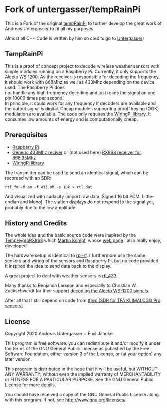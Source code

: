 # Fork of untergasser/tempRainPi

This is a Fork of the original [tempRainPi](https://github.com/untergasser/tempRainPi) to further develop the great work of Andreas Untergasser to fit all my purposes.

Almost all C++ Code is written by him so credits go to [Untergasser](https://github.com/untergasser)!

## TempRainPi

This is a proof of concept project to decode wireless weather sensors with simple modules running on a Raspberry Pi. Currently, it only supports the Alecto WS 1200. As the receiver is responsible for decoding the frequency, it should work with 868Mhz as well as 433Mhz depending on the device used. The Raspberry Pi does  
not handle any high frequency decoding and just reads the signal on one pin 10000 times per second.  
In principle, it could work for any frequency if decoders are available and the output signal is digital. Cheap modules supporting on/off keying (OOK) modulation are available. The code only requires the [WiringPi library](http://wiringpi.com/). It consumes low amounts of energy and is computationally cheap.

## Prerequisites

- [Raspberry Pi](https://www.raspberrypi.org/)
- [Generic 433Mhz reciver](https://github.com/milaq/rpi-rf) or (not used here) [RX868 receiver for 868.35Mhz](http://www.elv.de/output/controller.aspx?cid=74&detail=10&detail2=42432)
- [WiringPi library](http://wiringpi.com/)

The transmitter can be used to send an identical signal, which can be recorded with an SDR:

`rtl_fm -M am -f 433.9M -s 10k > rtl.dat`

And visualized with audacity (import raw data, Signed 16 bit PCM, Little-endian and Mono).
The station displays do not respond to the signal yet, probably due to the low amplitude.

## History and Credits

The whole idea and the basic source code were inspired by the [TempHygroRX868](https://github.com/skaringa/TempHygroRX868) which [Martin Kompf](https://github.com/skaringa), whose [web page](https://www.kompf.de/tech/rxdec.html) I also really enjoy, developed.

The hardware setup is identical to [rpi-rf](https://github.com/milaq/rpi-rf). I furthermore use the same sensors and wiring of the sensors
and Raspberry Pi, but no code provided. It inspired the idea to send data back to the display.

A great project to deal with weather sensors is [rtl_433](https://github.com/merbanan/rtl_433).

Many thanks to Benjamin Larsson and especially to Christian W. Zuckschwerdt for their support [decoding the Alecto WS-1200 signals](https://github.com/merbanan/rtl_433_tests/tree/master/tests/alecto_ws_1200/01).

After all that I still depend on code from [tfrec (SDR for TFA KLIMALOGG Pro sensors)](https://github.com/baycom/tfrec).

## License

Copyright 2020 Andreas Untergasser + Emil Jahnke

This program is free software: you can redistribute it and/or modify
it under the terms of the GNU General Public License as published by
the Free Software Foundation, either version 3 of the License, or
(at your option) any later version.

This program is distributed in the hope that it will be useful,
but WITHOUT ANY WARRANTY; without even the implied warranty of
MERCHANTABILITY or FITNESS FOR A PARTICULAR PURPOSE. See the
GNU General Public License for more details.

You should have received a copy of the GNU General Public License
along with this program. If not, see <http://www.gnu.org/licenses/>.

